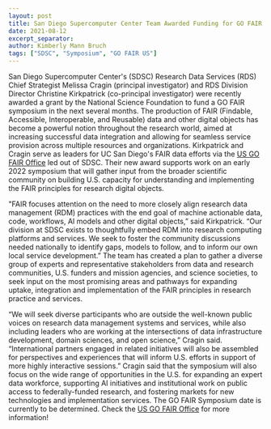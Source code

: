 ```yaml
---
layout: post
title: San Diego Supercomputer Center Team Awarded Funding for GO FAIR Symposium
date: 2021-08-12
excerpt_separator: 
author: Kimberly Mann Bruch 
tags: ["SDSC", "Symposium", "GO FAIR US"]
---
```


San Diego Supercomputer Center's (SDSC) Research Data Services (RDS) Chief Strategist Melissa Cragin (principal investigator) and RDS Division Director Christine Kirkpatrick (co-principal investigator) were recently awarded a grant by the National Science Foundation to fund a GO FAIR symposium in the next several months.
The production of FAIR (Findable, Accessible, Interoperable, and Reusable) data and other digital objects has become a powerful notion throughout the research world, aimed at increasing successful data integration and allowing for seamless service provision across multiple resources and organizations. Kirkpatrick and Cragin serve as leaders for UC San Diego's FAIR data efforts via the <a href = "https://gofair.us/"> US GO FAIR Office</a> led out of SDSC. Their new award supports work on an early 2022 symposium that will gather input from the broader scientific community on building U.S. capacity for understanding and implementing the FAIR principles for research digital objects.

"FAIR focuses attention on the need to more closely align research data management (RDM) practices with the end goal of machine actionable data, code, workflows, AI models and other digital objects,” said Kirkpatrick. “Our division at SDSC exists to thoughtfully embed RDM into research computing platforms and services. We seek to foster the community discussions needed nationally to identify gaps, models to follow, and to inform our own local service development.”
The team has created a plan to gather a diverse group of experts and representative stakeholders from data and research communities, U.S. funders and mission agencies, and science societies, to seek input on the most promising areas and pathways for expanding uptake, integration and implementation of the FAIR principles in research practice and services.

“We will seek diverse participants who are outside the well-known public voices on research data management systems and services, while also including leaders who are working at the intersections of data infrastructure development, domain sciences, and open science,” Cragin said. “International partners engaged in related initiatives will also be assembled for perspectives and experiences that will inform U.S. efforts in support of more highly interactive sessions.”
Cragin said that the symposium will also focus on the wide range of opportunities in the U.S. for expanding an expert data workforce, supporting AI initiatives and institutional work on public access to federally-funded research, and fostering markets for new technologies and implementation services.
The GO FAIR Symposium date is currently to be determined. Check the <a href = "https://gofair.us/"> US GO FAIR Office</a> for more information!
